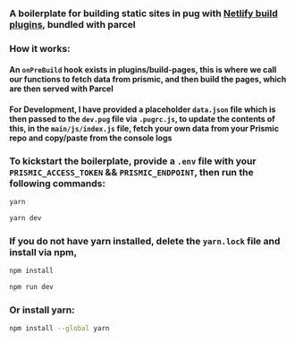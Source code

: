 ### A boilerplate for building static sites in pug with [Netlify build plugins](https://www.netlify.com/blog/2019/10/16/creating-and-using-your-first-netlify-build-plugin/), bundled with parcel

### How it works:

#### An `onPreBuild` hook exists in plugins/build-pages, this is where we call our functions to fetch data from prismic, and then build the pages, which are then served with Parcel

#### For Development, I have provided a placeholder `data.json` file which is then passed to the `dev.pug` file via `.pugrc.js`, to update the contents of this, in the `main/js/index.js` file, fetch your own data from your Prismic repo and copy/paste from the console logs

### To kickstart the boilerplate, provide a `.env` file with your `PRISMIC_ACCESS_TOKEN` && `PRISMIC_ENDPOINT`, then run the following commands:

```bash
yarn

yarn dev
```

### If you do not have yarn installed, delete the `yarn.lock` file and install via npm,

```bash
npm install

npm run dev
```

### Or install yarn:

```bash
npm install --global yarn
```
